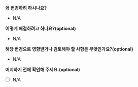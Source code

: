 **왜 변경하려 하시나요?**

- N/A

**어떻게 해결하려고 하나요?(optional)**

- N/A

**해당 변경으로 영향받거나 검토해야 할 사항은 무엇인가요?(optional)**

- N/A

**머지하기 전에 확인해 주세요.(optional)**

- [ ] N/A
